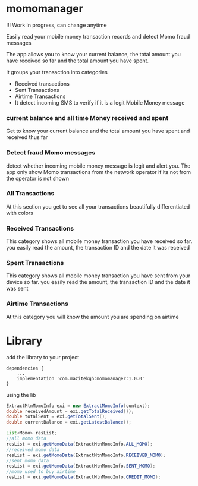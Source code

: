 # momomanager

!!! Work in progress, can change anytime

Easily read your mobile money transaction records and detect Momo fraud messages

The app allows you to know your current balance, the total amount you have received so far and the total amount you have spent.

It groups your transaction into categories

* Received transactions
* Sent Transactions
* Airtime Transactions
* It detect incoming SMS to verify if it is a legit Mobile Money message


### current balance and all time Money received and spent
Get to know your current balance and the total amount you have spent and received thus far

### Detect fraud Momo messages
detect whether incoming mobile money message is legit and alert you. The app only show Momo transactions from the network operator if its not from the operator is not shown

### All Transactions
At this section you get to see all your transactions beautifully differentiated with colors

### Received Transactions
This category shows all mobile money transaction you have received so far. you easily read the amount, the transaction ID and the date it was received

### Spent Transactions
This category shows all mobile money transaction you have sent from your device so far. you easily read the amount, the transaction ID and the date it was sent

### Airtime Transactions
At this category you will know the amount you are spending on airtime


# Library
add the library to your project
```
dependencies {
    ...
    implementation 'com.mazitekgh:momomanager:1.0.0'
}
```

using the lib

```java
ExtractMtnMomoInfo exi = new ExtractMomoInfo(context);
double receivedAmount = exi.getTotalReceived());
double totalSent = exi.getTotalSent();
double currentBalance = exi.getLatestBalance();

List<Momo> resList;
//all momo data
resList = exi.getMomoData(ExtractMtnMomoInfo.ALL_MOMO);
//received momo data
resList = exi.getMomoData(ExtractMtnMomoInfo.RECEIVED_MOMO);
//sent momo data
resList = exi.getMomoData(ExtractMtnMomoInfo.SENT_MOMO);
//momo used to buy airtime
resList = exi.getMomoData(ExtractMtnMomoInfo.CREDIT_MOMO);

```